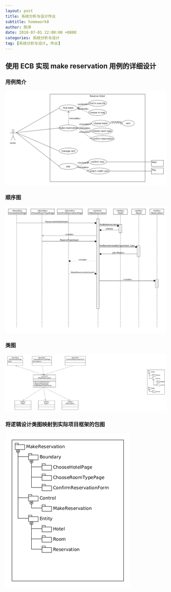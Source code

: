 ```yaml
---
layout: post
title: 系统分析与设计作业
subtitle: homework8
author: 陈序
date: 2018-07-01 22:00:00 +0800
categories: 系统分析与设计
tag: [系统分析与设计, 作业]
---
```


## 使用 ECB 实现 make reservation 用例的详细设计
### 用例简介
![](/img/post/2018-07-01/ECB-UserCaseDiagram.png)

### 顺序图
![](/img/post/2018-07-01/ECB-Seq.png)

### 类图
![](/img/post/2018-07-01/ECB-Classes.png)

### 将逻辑设计类图映射到实际项目框架的包图

![](/img/post/2018-07-01/ECB-package.png)

